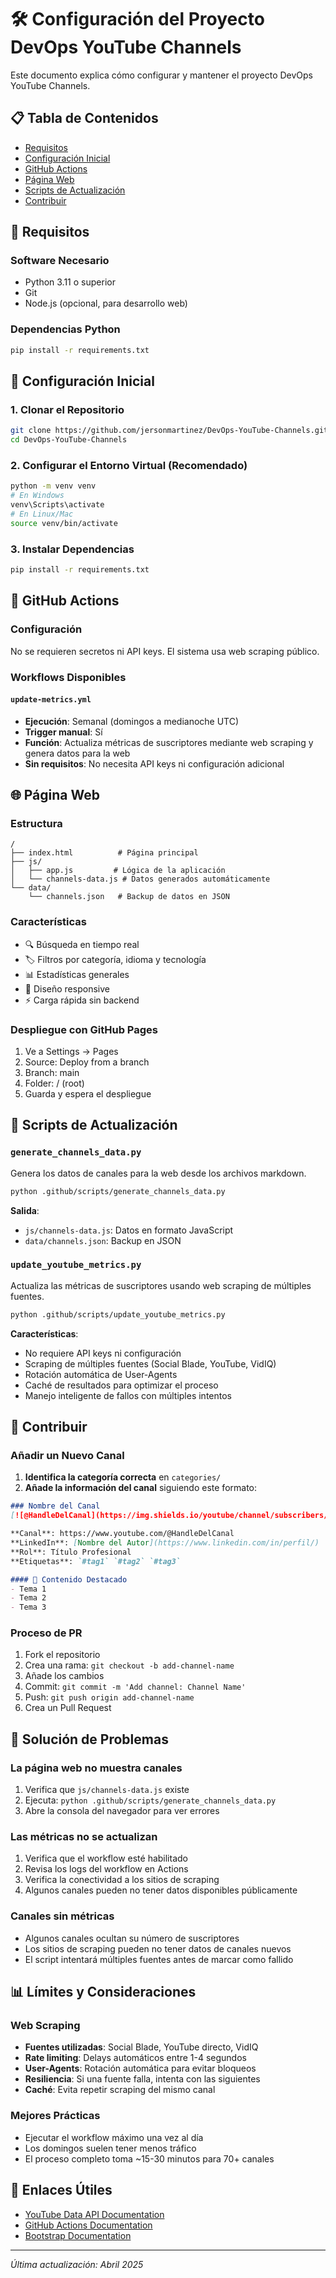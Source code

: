 # 🛠️ Configuración del Proyecto DevOps YouTube Channels

Este documento explica cómo configurar y mantener el proyecto DevOps YouTube Channels.

## 📋 Tabla de Contenidos

- [Requisitos](#requisitos)
- [Configuración Inicial](#configuración-inicial)
- [GitHub Actions](#github-actions)
- [Página Web](#página-web)
- [Scripts de Actualización](#scripts-de-actualización)
- [Contribuir](#contribuir)

## 📌 Requisitos

### Software Necesario
- Python 3.11 o superior
- Git
- Node.js (opcional, para desarrollo web)

### Dependencias Python
```bash
pip install -r requirements.txt
```

## 🚀 Configuración Inicial

### 1. Clonar el Repositorio
```bash
git clone https://github.com/jersonmartinez/DevOps-YouTube-Channels.git
cd DevOps-YouTube-Channels
```

### 2. Configurar el Entorno Virtual (Recomendado)
```bash
python -m venv venv
# En Windows
venv\Scripts\activate
# En Linux/Mac
source venv/bin/activate
```

### 3. Instalar Dependencias
```bash
pip install -r requirements.txt
```

## 🔑 GitHub Actions

### Configuración

No se requieren secretos ni API keys. El sistema usa web scraping público.

### Workflows Disponibles

#### `update-metrics.yml`
- **Ejecución**: Semanal (domingos a medianoche UTC)
- **Trigger manual**: Sí
- **Función**: Actualiza métricas de suscriptores mediante web scraping y genera datos para la web
- **Sin requisitos**: No necesita API keys ni configuración adicional

## 🌐 Página Web

### Estructura
```
/
├── index.html          # Página principal
├── js/
│   ├── app.js         # Lógica de la aplicación
│   └── channels-data.js # Datos generados automáticamente
└── data/
    └── channels.json   # Backup de datos en JSON
```

### Características
- 🔍 Búsqueda en tiempo real
- 🏷️ Filtros por categoría, idioma y tecnología
- 📊 Estadísticas generales
- 📱 Diseño responsive
- ⚡ Carga rápida sin backend

### Despliegue con GitHub Pages
1. Ve a Settings → Pages
2. Source: Deploy from a branch
3. Branch: main
4. Folder: / (root)
5. Guarda y espera el despliegue

## 🔧 Scripts de Actualización

### `generate_channels_data.py`
Genera los datos de canales para la web desde los archivos markdown.

```bash
python .github/scripts/generate_channels_data.py
```

**Salida**:
- `js/channels-data.js`: Datos en formato JavaScript
- `data/channels.json`: Backup en JSON

### `update_youtube_metrics.py`
Actualiza las métricas de suscriptores usando web scraping de múltiples fuentes.

```bash
python .github/scripts/update_youtube_metrics.py
```

**Características**:
- No requiere API keys ni configuración
- Scraping de múltiples fuentes (Social Blade, YouTube, VidIQ)
- Rotación automática de User-Agents
- Caché de resultados para optimizar el proceso
- Manejo inteligente de fallos con múltiples intentos

## 📝 Contribuir

### Añadir un Nuevo Canal

1. **Identifica la categoría correcta** en `categories/`
2. **Añade la información del canal** siguiendo este formato:

```markdown
### Nombre del Canal
[![@HandleDelCanal](https://img.shields.io/youtube/channel/subscribers/CHANNEL_ID?label=%40HandleDelCanal&style=social)](https://www.youtube.com/@HandleDelCanal?sub_confirmation=1)

**Canal**: https://www.youtube.com/@HandleDelCanal
**LinkedIn**: [Nombre del Autor](https://www.linkedin.com/in/perfil/)
**Rol**: Título Profesional
**Etiquetas**: `#tag1` `#tag2` `#tag3`

#### 🎯 Contenido Destacado
- Tema 1
- Tema 2
- Tema 3
```

### Proceso de PR
1. Fork el repositorio
2. Crea una rama: `git checkout -b add-channel-name`
3. Añade los cambios
4. Commit: `git commit -m 'Add channel: Channel Name'`
5. Push: `git push origin add-channel-name`
6. Crea un Pull Request

## 🐛 Solución de Problemas

### La página web no muestra canales
1. Verifica que `js/channels-data.js` existe
2. Ejecuta: `python .github/scripts/generate_channels_data.py`
3. Abre la consola del navegador para ver errores

### Las métricas no se actualizan
1. Verifica que el workflow esté habilitado
2. Revisa los logs del workflow en Actions
3. Verifica la conectividad a los sitios de scraping
4. Algunos canales pueden no tener datos disponibles públicamente

### Canales sin métricas
- Algunos canales ocultan su número de suscriptores
- Los sitios de scraping pueden no tener datos de canales nuevos
- El script intentará múltiples fuentes antes de marcar como fallido

## 📊 Límites y Consideraciones

### Web Scraping
- **Fuentes utilizadas**: Social Blade, YouTube directo, VidIQ
- **Rate limiting**: Delays automáticos entre 1-4 segundos
- **User-Agents**: Rotación automática para evitar bloqueos
- **Resiliencia**: Si una fuente falla, intenta con las siguientes
- **Caché**: Evita repetir scraping del mismo canal

### Mejores Prácticas
- Ejecutar el workflow máximo una vez al día
- Los domingos suelen tener menos tráfico
- El proceso completo toma ~15-30 minutos para 70+ canales

## 🔗 Enlaces Útiles

- [YouTube Data API Documentation](https://developers.google.com/youtube/v3)
- [GitHub Actions Documentation](https://docs.github.com/en/actions)
- [Bootstrap Documentation](https://getbootstrap.com/docs/5.3/)

---

*Última actualización: Abril 2025* 